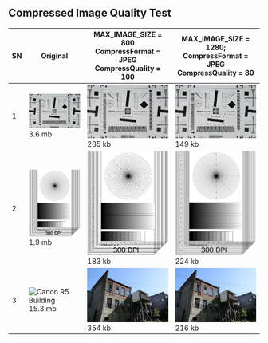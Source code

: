 ## Compressed Image Quality Test

| SN | Original | MAX_IMAGE_SIZE = 800 <br/> CompressFormat = JPEG <br/> CompressQuality = 100 | MAX_IMAGE_SIZE = 1280; <br/> CompressFormat = JPEG <br/> CompressQuality = 80 |
| --- | --- | --- | --- |
| 1 | <img src="/Image-Quality-Test/assets/canon_eos5d.jpeg" width="350" title="Canon EOS 5d"> <br/> 3.6 mb | <img src="/Image-Quality-Test/assets/800-100-canon.jpg" width="350" title="hover text"> <br/> 285 kb | <img src="/Image-Quality-Test/assets/1280-80-canon.jpg" width="350" title="hover text"> <br/> 149 kb |
| 2 | <img src="/Image-Quality-Test/assets/psgtest300.png" width="350" title="PSG test 300dp"> <br/> 1.9 mb | <img src="/Image-Quality-Test/assets/800-100-psg300dp.jpg" width="350" title="hover text"> <br/> 183 kb | <img src="/Image-Quality-Test/assets/1280-80-psg300dp.jpg" width="350" title="hover text"> <br/> 224 kb |
| 3 | <img src="/Image-Quality-Test/assets/canon-r5-buidling.jpg" width="350" title="Canon R5 Building"> <br/> 15.3 mb | <img src="/Image-Quality-Test/assets/800-100-canonr5.jpg" width="350" title="hover text"> <br/> 354 kb | <img src="/Image-Quality-Test/assets/1280-80-canonr5.jpg" width="350" title="hover text"> <br/> 216 kb |


